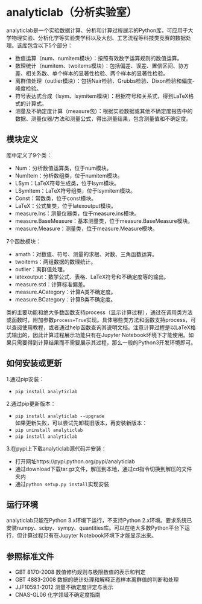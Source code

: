 analyticlab（分析实验室）
====
analyticlab是一个实验数据计算、分析和计算过程展示的Python库，可应用于大学物理实验、分析化学等实验类学科以及大创、工艺流程等科技类竞赛的数据处理。该库包含以下5个部分：
* 数值运算（num、numitem模块）：按照有效数字运算规则的数值运算。
* 数理统计（numitem、twoitems模块）：包括偏差、误差、置信区间、协方差、相关系数、单个样本的显著性检验、两个样本的显著性检验。
* 离群值处理（outlier模块）：包括Nair检验、Grubbs检验、Dixon检验和偏度-峰度检验。
* 符号表达式合成（lsym、lsymitem模块）：根据符号和关系式，得到LaTeX格式的计算式。
* 测量及不确定度计算（measure包）：根据实验数据或其他不确定度报告中的数据、测量仪器/方法和测量公式，得出测量结果，包含测量值和不确定度。

模块定义
----
库中定义了9个类：
* Num：分析数值运算类，位于num模块。
* NumItem：分析数组类，位于numitem模块。
* LSym：LaTeX符号生成类，位于lsym模块。
* LSymItem：LaTeX符号组类，位于lsymitem模块。
* Const：常数类，位于const模块。
* LaTeX：公式集类，位于latexoutput模块。
* measure.Ins：测量仪器类，位于measure.ins模块。
* measure.BaseMeasure：基本测量类，位于measure.BaseMeasure模块。
* measure.Measure：测量类，位于measure.Measure模块。

7个函数模块：
* amath：对数值、符号、测量的求根、对数、三角函数运算。
* twoitems：两组数据的数理统计。
* outlier：离群值处理。
* latexoutput：数学公式、表格、LaTeX符号和不确定度等的输出。
* measure.std：计算标准偏差。
* measure.ACategory：计算A类不确定度。
* measure.BCategory：计算B类不确定度。

类的主要功能和绝大多数函数支持process（显示计算过程），通过在调用类方法或函数时，附加参数`process=True`实现。具体哪些类方法和函数支持process，可以查阅使用教程，或者通过help函数查询其说明文档。注意计算过程是以LaTeX格式输出的，因此计算过程展示功能只有在Jupyter Notebook环境下才能使用。如果只需要得到计算结果而不需要展示其过程，那么一般的Python3开发环境即可。

如何安装或更新
----
1.通过pip安装：
* `pip install analyticlab`

2.通过pip更新版本：
* `pip install analyticlab --upgrade`
<br>如果更新失败，可以尝试先卸载旧版本，再安装新版本：
* `pip uninstall analyticlab`
* `pip install analyticlab`

3.在pypi上下载analyticlab源代码并安装：
* 打开网址https://pypi.python.org/pypi/analyticlab
* 通过download下载tar.gz文件，解压到本地，通过cd指令切换到解压的文件夹内
* 通过`python setup.py install`实现安装

运行环境
----
analyticlab只能在Python 3.x环境下运行，不支持Python 2.x环境。要求系统已安装numpy、scipy、sympy、quantities库。可以在绝大多数Python平台下运行，但计算过程只有在Jupyter Notebook环境下才能显示出来。

参照标准文件
----
* GBT 8170-2008 数值修约规则与极限数值的表示和判定
* GBT 4883-2008 数据的统计处理和解释正态样本离群值的判断和处理
* JJF1059.1-2012 测量不确定度评定与表示
* CNAS-GL06 化学领域不确定度指南

